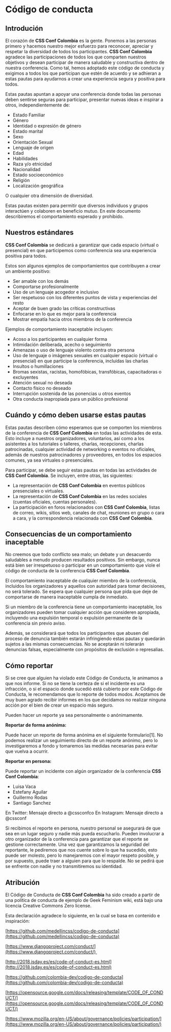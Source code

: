 # Código de conducta

## **Introdución**

El corazón de **CSS Conf Colombia** es la gente. Ponemos a las personas primero y hacemos nuestro mejor esfuerzo para reconocer, apreciar y respetar la diversidad de todos los participantes. **CSS Conf Colombia** agradece las participaciones de todos los que comparten nuestros objetivos y desean participar de manera saludable y constructiva dentro de nuestra conferencia. Como tal, hemos adoptado este código de conducta y exigimos a todos los que participan que estén de acuerdo y se adhieran a estas pautas para ayudarnos a crear una experiencia segura y positiva para todos.

Estas pautas apuntan a apoyar una conferencia donde todas las personas deben sentirse seguras para participar, presentar nuevas ideas e inspirar a otros, independientemente de:

- Estado Familiar
- Género
- Identidad o expresión de género
- Estado marital
- Sexo
- Orientación Sexual
- Lenguaje de origen
- Edad
- Habilidades
- Raza y/o etnicidad
- Nacionalidad
- Estado socioeconómico
- Religión
- Localización geográfica

O cualquier otra dimensión de diversidad.

Estas pautas existen para permitir que diversos individuos y grupos interactúen y colaboren en beneficio mutuo. En este documento describiremos el comportamiento esperado y prohibido.

## **Nuestros estándares**

**CSS Conf Colombia** se dedicará a garantizar que cada espacio (virtual o presencial) en que participemos como conferencia sea una experiencia positiva para todos.

Estos son algunos ejemplos de comportamientos que contribuyen a crear un ambiente positivo:

- Ser amable con los demás
- Comportarse profesionalmente
- Uso de un lenguaje acogedor e inclusivo
- Ser respetuoso con los diferentes puntos de vista y experiencias del resto
- Aceptar de buen grado las críticas constructivas
- Enfocarse en lo que es mejor para la conferencia
- Mostrar empatía hacia otros miembros de la conferencia

Ejemplos de comportamiento inaceptable incluyen:

- Acoso a los participantes en cualquier forma
- Intimidación deliberada, acecho o seguimiento
- Amenazas o uso de lenguaje violento contra otra persona
- Uso de lenguaje o imágenes sexuales en cualquier espacio (virtual o presencial) en que participe la conferencia, incluídas las charlas
- Insultos o humillaciones
- Bromas sexistas, racistas, homofóbicas, transfóbicas, capacitadoras o excluyentes
- Atención sexual no deseada
- Contacto físico no deseado
- Interrupción sostenida de las ponencias u otros eventos
- Otra conducta inapropiada para un público profesional

## **Cuándo y cómo deben usarse estas pautas**

Estas pautas describen cómo esperamos que se comporten los miembros de la conferencia de **CSS Conf Colombia** en todas las actividades de esta. Esto incluye a nuestros organizadores, voluntarios, así como a los asistentes a los tutoriales o talleres, charlas, recepciones, charlas patrocinadas, cualquier actividad de networking o eventos no oficiales, además de nuestros patrocinadores y proveedores, en todos los espacios comunes, ya sea virtuales o presenciales.

Para participar, se debe seguir estas pautas en todas las actividades de **CSS Conf Colombia**. Se incluyen, entre otras, las siguientes:

- La representación de **CSS Conf Colombia** en eventos públicos presenciales o virtuales.
- La representación de **CSS Conf Colombia** en las redes sociales (cuentas oficiales, cuentas personales).
- La participación en foros relacionados con **CSS Conf Colombia**, listas de correo, wikis, sitios web, canales de chat, reuniones en grupo o cara a cara, y la correspondencia relacionada con **CSS Conf Colombia**.

## **Consecuencias de un comportamiento inaceptable**

No creemos que todo conflicto sea malo; un debate y un desacuerdo saludables a menudo producen resultados positivos. Sin embargo, nunca está bien ser irrespetuoso o participar en un comportamiento que viole el código de conducta de la conferencia **CSS Conf Colombia**.

El comportamiento inaceptable de cualquier miembro de la conferencia, incluidos los organizadores y aquellos con autoridad para tomar decisiones, no será tolerado. Se espera que cualquier persona que pida que deje de comportarse de manera inaceptable cumpla de inmediato.

Si un miembro de la conferencia tiene un comportamiento inaceptable, los organizadores pueden tomar cualquier acción que consideren apropiada, incluyendo una expulsión temporal o expulsión permanente de la conferencia sin previo aviso.

Además, se considerará que todos los participantes que abusen del proceso de denuncia también estarán infringiendo estas pautas y quedarán sujetos a las mismas consecuencias. No se aceptarán ni tolerarán denuncias falsas, especialmente con propósitos de exclusión o represalias.

## **Cómo reportar**

Si se cree que alguien ha violado este Código de Conducta, le animamos a que nos informe. Si no se tiene la certeza de si el incidente es una infracción, o si el espacio donde sucedió está cubierto por este Código de Conducta, le recomendamos que lo reporte de todos modos. Aceptamos de muy buen agrado recibir informes en los que decidamos no realizar ninguna acción por el bien de crear un espacio más seguro.

Pueden hacer un reporte ya sea personalmente o anónimamente.

**Reportar de forma anónima:**

Puede hacer un reporte de forma anónima en el siguiente formulario[1]. No podemos realizar un seguimiento directo de un reporte anónimo, pero lo investigaremos a fondo y tomaremos las medidas necesarias para evitar que vuelva a ocurrir.

**Reportar en persona:**

Puede reportar un incidente con algún organizador de la conferencia **CSS Conf Colombia**:

- Luisa Vaca
- Estefany Aguilar
- Guillermo Rodas
- Santiago Sanchez

En Twitter: Mensaje directo a @cssconfco
En Instagram: Mensaje directo a @cssconf

Si recibimos el reporte en persona, nuestro personal se asegurará de que sea en un lugar seguro y nadie más pueda escucharlo. Pueden involucrar a otro organizador de la conferencia para garantizar que el reporte se gestione correctamente. Una vez que garantizamos la seguridad del reportante, le pediremos que nos cuente sobre lo que ha sucedido, esto puede ser molesto, pero lo manejaremos con el mayor respeto posible, y por supuesto, puede traer a alguien para que lo respalde. No se pedirá que se enfrente con nadie y no transmitiremos su identidad.

## **Atribución**

El Código de Conducta de **CSS Conf Colombia** ha sido creado a partir de una política de conducta de ejemplo de Geek Feminism wiki, está bajo una licencia Creative Commons Zero license.

Esta declaración agradece lo siguiente, en la cual se basa en contenido e inspiración:

[https://github.com/medellincss/codigo-de-conducta](https://github.com/medellincss/codigo-de-conducta)

[https://www.djangoproject.com/conduct/](https://www.djangoproject.com/conduct/) 

[http://2018.jsday.es/es/code-of-conduct-es.html](http://2018.jsday.es/es/code-of-conduct-es.html)

[https://github.com/colombia-dev/codigo-de-conducta](https://github.com/colombia-dev/codigo-de-conducta)

[https://opensource.google.com/docs/releasing/template/CODE_OF_CONDUCT/](https://opensource.google.com/docs/releasing/template/CODE_OF_CONDUCT/)

[https://www.mozilla.org/en-US/about/governance/policies/participation/](https://www.mozilla.org/en-US/about/governance/policies/participation/)
